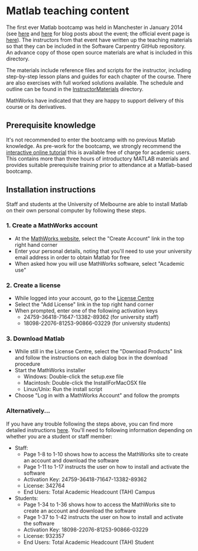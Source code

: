 # Matlab teaching content

The first ever Matlab bootcamp was held in Manchester in January 2014 (see [here](http://www.walkingrandomly.com/?p=5324) and [here](http://software-carpentry.org/blog/2014/01/feedback-manchester-matlab-bootcamp.html) for blog posts about the event; the official event page is [here](http://apawlik.github.io/2014-01-14-manchester/)). The instructors from that event have written up the teaching materials so that they can be included in the Software Carpentry GitHub repository. An advance copy of those open source materials are what is included in this directory.

The materials include reference files and scripts for the instructor, including step-by-step lesson plans and guides for each chapter of the course. There are also exercises with full worked solutions available. The schedule and outline can be found in the [InstructorMaterials](https://github.com/resbaz/lessons/tree/master/matlab/InstructorMaterials) directory.

MathWorks have indicated that they are happy to support delivery of this course or its derivatives.  

## Prerequisite knowledge

It's not recommended to enter the bootcamp with no previous Matlab knowledge. As pre-work for the bootcamp, we strongly recommend the [interactive online tutorial](https://www.mathworks.co.uk/academia/student_center/tutorials/) this is available free of charge for academic users. This contains more than three hours of introductory MATLAB materials and provides suitable prerequisite training prior to attendance at a Matlab-based bootcamp.


## Installation instructions

Staff and students at the University of Melbourne are able to install Matlab on their own personal computer by following these steps.

### 1. Create a MathWorks account  

* At the [MathWorks website](http://www.mathworks.com.au/), select the "Create Account" link in the top right hand corner
* Enter your personal details, noting that you'll need to use your university email address in order to obtain Matlab for free
* When asked how you will use MathWorks software, select "Academic use"

### 2. Create a license 

* While logged into your account, go to the [License Centre](https://www.mathworks.com/licensecenter/)
* Select the "Add License" link in the top right hand corner
* When prompted, enter one of the following activation keys
  * 24759-36418-71647-13382-89362 (for university staff)
  * 18098-22076-81253-90866-03229 (for university students)

### 3. Download Matlab

* While still in the License Centre, select the "Download Products" link and follow the instructions on each dialog box in the download procedure
* Start the MathWorks installer
  * Windows: Double-click the setup.exe file 
  * Macintosh: Double-click the InstallForMacOSX file
  * Linux/Unix: Run the install script
* Choose "Log in with a MathWorks Account" and follow the prompts

### Alternatively...

If you have any trouble following the steps above, you can find more detailed instructions [here](https://docs.google.com/file/d/0B6C-GRMoX9XQenllRHpadzVCRHM/edit?pli=1). You'll need to following information depending on whether you are a student or staff member:
* Staff: 
  * Page 1-8 to 1-10 shows how to access the MathWorks site to create an account and download the software
  * Page 1-11 to 1-17 instructs the user on how to install and activate the software 
  * Activation Key: 24759-36418-71647-13382-89362
  * License: 342764
  * End Users: Total Academic Headcount (TAH) Campus
* Students: 
  * Page 1-34 to 1-36 shows how to access the MathWorks site to create an account and download the software
  * Page 1-37 to 1-42 instructs the user on how to install and activate the software 
  * Activation Key: 18098-22076-81253-90866-03229
  * License: 932357
  * End Users: Total Academic Headcount (TAH) Student
